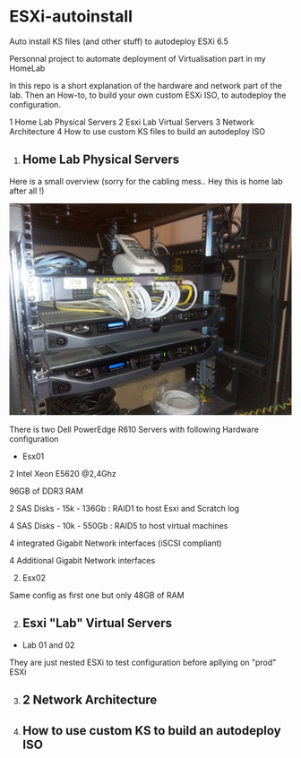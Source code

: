 # ESXi-autoinstall
Auto install KS files (and other stuff) to autodeploy ESXi 6.5

Personnal project to automate deployment of Virtualisation part in my HomeLab

In this repo is a short explanation of the hardware and network part of the lab.
Then an How-to, to build your own custom ESXi ISO, to autodeploy the configuration.

1 Home Lab Physical Servers
2 Esxi Lab Virtual Servers
3 Network Architecture
4 How to use custom KS files to build an autodeploy ISO


1. ## Home Lab Physical Servers

Here is a small overview (sorry for the cabling mess.. Hey this is home lab after all !)

![Home Lab picture](/Pictures/1-Home-Lab-Picture.jpg)

There is two Dell PowerEdge R610 Servers with following Hardware configuration 

- Esx01

2 Intel Xeon E5620  @2,4Ghz

96GB of DDR3 RAM

2 SAS Disks - 15k - 136Gb : RAID1 to host Esxi and Scratch log

4 SAS Disks - 10k - 550Gb : RAID5 to host virtual machines

4 integrated Gigabit Network interfaces (iSCSI compliant)

4 Additional Gigabit Network interfaces

2. Esx02

Same config as first one but only 48GB of RAM


2. ## Esxi "Lab" Virtual Servers

- Lab 01 and 02

They are just nested ESXi to test configuration before apllying on "prod" ESXi


3. ## 2 Network Architecture

4. ## How to use custom KS to build an autodeploy ISO




